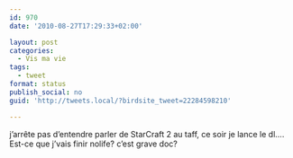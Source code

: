 ```yaml
---
id: 970
date: '2010-08-27T17:29:33+02:00'

layout: post
categories:
  - Vis ma vie
tags:
  - tweet
format: status
publish_social: no
guid: 'http://tweets.local/?birdsite_tweet=22284598210'

---
```


j’arrête pas d’entendre parler de StarCraft 2 au taff, ce soir je lance le dl…. Est-ce que j’vais finir nolife? c’est grave doc?